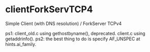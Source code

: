 # clientForkServTCP4
Simple Client (with DNS resolution) / ForkServer TCPv4<br>

ps1: client_old.c using gethostbyname(), deprecated. client.c using getaddrinfo().<bp>
ps2: the best thing to do is specify AF_UNSPEC at hints.ai_family.
